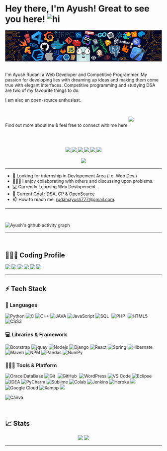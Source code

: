 # Hey there, I'm Ayush! Great to see you here!  <img width="40" height="40" src="https://user-images.githubusercontent.com/1303154/88677602-1635ba80-d120-11ea-84d8-d263ba5fc3c0.gif" width="28px" alt="hi">
<img src="images/H1.png">
<br><br>

I'm Ayush Rudani a Web Developer and Competitive Programmer. My passion for developing lies with dreaming up ideas and making them come true with elegant interfaces. Competitive programming and studying DSA are two of my favourite things to do.

I am also an open-source enthusiast.

<br>
<!-- :mailbox : Reach me out! -->
<p>Find out more about me & feel free to connect with me here:<img style="display: inline-block" src="https://github.com/rajput2107/rajput2107/blob/master/Assets/Handshake.gif" height="33px" /></p>
<br><br>


<p align="center">
	<a href="https://www.linkedin.com/in/ayush-rudani-7a3516204/">
		<img src="https://img.shields.io/badge/LinkedIn-0077B5?style=for-the-badge&logo=linkedin&logoColor=white" />
	</a>
	<a href="https://twitter.com/R_Ayush777">
		<img src="https://img.shields.io/badge/Twitter-1DA1F2?style=for-the-badge&logo=twitter&logoColor=white" />
	</a>
	<a href="https://dev.to/r_ayush777">
		<img src="https://img.shields.io/badge/dev.to-0A0A0A?style=for-the-badge&logo=devdotto&logoColor=white" />
	</a>
  <a href="ayushrudani.atwebpages.com/">
		<img src="https://img.shields.io/badge/portfolio-1AA260?style=for-the-badge&logo=About.me&logoColor=white" />
	</a>
  <a href="mailto:rudaniayush777@gmail.com">
		<img src="https://img.shields.io/badge/Gmail-D14836?style=for-the-badge&logo=gmail&logoColor=white" />
	</a>
	<a href="https://stackoverflow.com/users/15392348/ayush-rudani"><img src="https://img.shields.io/badge/Stack_Overflow-FE7A16?style=for-the-badge&logo=stack-overflow&logoColor=white"/></a>
<br><br>
<a href="https://github.com/Meghna-DAS/github-profile-views-counter">
    <img src="https://komarev.com/ghpvc/?username=R-Ayush777&style=flat-square">
</a>
</p>

<hr>

- 🔎 Looking for internship in Devlopement Area (i.e. Web Dev.)
- 👨‍👦‍👦 I enjoy collaborating with others and discussing upon problems.
- 💻 Currently Learning Web Devlopement. 
- 🥅 Current Goal : DSA, CP & OpenSource
- 📫 How to reach me: rudaniayush777@gmail.com.

---
<br>

<!-- ![Ayush's GitHub activity graph](https://github-readme-graph.herokuapp.com/graph?username=R-Ayush777&hide_border=true&theme=redical)
 -->
<!--  <a href="https://github.com/R-Ayush777"><img alt="Candida's Activity Graph" src="https://activity-graph.herokuapp.com/graph?username=R-Ayush777&custom_title=Ayush's%20Contribution%20Graph&theme=react-dark" /></a> -->

<!-- Activity Graph -->
<!-- <img src="https://activity-graph.herokuapp.com/graph?username=R-Ayush777&theme=react-dark"> -->
![Ayush's github activity graph](https://activity-graph.herokuapp.com/graph?username=R-Ayush777&area=true&hide_border=true&theme=github&bg_color=22272E)
<!-- ![Ayush's github activity graph](https://activity-graph.herokuapp.com/graph?username=R-Ayush777&theme=react-dark) -->



---
<br>

## 👨🏻‍💻 Coding Profile


[![](https://img.shields.io/badge/Codeforces-445f9d?style=for-the-badge&logo=Codeforces&logoColor=white)](https://codeforces.com/profile/R.Ayush777)
[![](https://img.shields.io/badge/Codechef-%23B92B27.svg?&style=for-the-badge&logo=Codechef&logoColor=white)](https://www.codechef.com/users/r_ayush777)
[![](https://img.shields.io/badge/-LeetCode-FFA116?style=for-the-badge&logo=LeetCode&logoColor=black)](https://leetcode.com/ayushcrudani/)
[![](https://img.shields.io/badge/GeeksforGeeks-298D46?style=for-the-badge&logo=geeksforgeeks&logoColor=white)](https://auth.geeksforgeeks.org/user/rudaniayush777/practice/)
[![](https://img.shields.io/badge/-Hackerrank-2EC866?style=for-the-badge&logo=HackerRank&logoColor=white)](https://www.hackerrank.com/rudaniayush777?hr_r=1)
[![](https://img.shields.io/badge/HackerEarth-%232C3454.svg?&style=for-the-badge&logo=HackerEarth&logoColor=Blue)](https://www.hackerearth.com/@ayushcrudani)

---


## ⚡ Tech Stack 

### 🚀 Languages

![Python](https://img.shields.io/badge/Python-FFD43B?style=for-the-badge&logo=python&logoColor=306998)
![C](https://img.shields.io/badge/C-00599C?style=for-the-badge&logo=c&logoColor=white)
![C++](https://img.shields.io/badge/C%2B%2B-00599C?style=for-the-badge&logo=c%2B%2B&logoColor=white)
![JAVA](https://img.shields.io/badge/Java-ED8B00?style=for-the-badge&logo=java&logoColor=white)
![JavaScript](https://img.shields.io/badge/JavaScript-323330?style=for-the-badge&logo=javascript&logoColor=F7DF1E)
![SQL](https://img.shields.io/badge/MySQL-00000F?style=for-the-badge&logo=mysql&logoColor=white)&nbsp;
![PHP](https://img.shields.io/badge/PHP-777BB4?style=for-the-badge&logo=php&logoColor=white)&nbsp;
![HTML5](https://img.shields.io/badge/HTML5-E34F26?style=for-the-badge&logo=html5&logoColor=white)
![CSS3](https://img.shields.io/badge/CSS3-1572B6?style=for-the-badge&logo=css3&logoColor=white)
<!-- ![Java](https://img.shields.io/badge/Java-ED8B00?style=for-the-badge&logo=java&logoColor=white) -->

### 💻 Libraries & Framework

<!-- ![React](https://img.shields.io/badge/React-20232A?style=for-the-badge&logo=react&logoColor=61DAFB) -->
![Bootstrap](https://img.shields.io/badge/Bootstrap-563D7C?style=for-the-badge&logo=bootstrap&logoColor=white)
![jquey](https://img.shields.io/badge/jQuery-0769AD?style=for-the-badge&logo=jquery&logoColor=white)
![Nodejs](https://img.shields.io/badge/Node.js-339933?style=for-the-badge&logo=nodedotjs&logoColor=white)
![Django](https://img.shields.io/badge/Django-092E20?style=for-the-badge&logo=django&logoColor=green)
![React](https://img.shields.io/badge/React-20232A?style=for-the-badge&logo=react&logoColor=61DAFB)
![Spring](https://img.shields.io/badge/Spring-6DB33F?style=for-the-badge&logo=spring&logoColor=white)
![Hibernate](https://img.shields.io/badge/Hibernate-59666C?style=for-the-badge&logo=Hibernate&logoColor=white)
![Maven](https://img.shields.io/badge/apache_maven-C71A36?style=for-the-badge&logo=apachemaven&logoColor=white)
![NPM](https://img.shields.io/badge/npm-CB3837?style=for-the-badge&logo=npm&logoColor=white)
![Pandas](https://img.shields.io/badge/Pandas-2C2D72?style=for-the-badge&logo=pandas&logoColor=white)
![NumPy](https://img.shields.io/badge/Numpy-777BB4?style=for-the-badge&logo=numpy&logoColor=white)

### 🧑🏻‍💻 Tools & Platform

<!-- ![Google Cloud](https://img.shields.io/badge/Google_Cloud-4285F4?style=for-the-badge&logo=google-cloud&logoColor=white) -->
![OracelDataBase](https://img.shields.io/badge/Oracle-F80000?style=for-the-badge&logo=oracle&logoColor=black)
![Git](https://img.shields.io/badge/Git-F05032?style=for-the-badge&logo=git&logoColor=white)&nbsp;
![GitHub](https://img.shields.io/badge/GitHub-100000?style=for-the-badge&logo=github&logoColor=white)&nbsp;
![WordPress](https://img.shields.io/badge/Wordpress-21759B?style=for-the-badge&logo=wordpress&logoColor=white)
![VS Code](https://img.shields.io/badge/Visual_Studio_Code-0078D4?style=for-the-badge&logo=visual%20studio%20code&logoColor=white)
![Eclipse](https://img.shields.io/badge/Eclipse-2C2255?style=for-the-badge&logo=eclipse&logoColor=white)
![IDEA](https://img.shields.io/badge/IntelliJIDEA-000000.svg?style=for-the-badge&logo=intellij-idea&logoColor=white)
![PyCharm](https://img.shields.io/badge/PyCharm-000000.svg?&style=for-the-badge&logo=PyCharm&logoColor=white)
![Sublime](https://img.shields.io/badge/sublime_text-%23575757.svg?&style=for-the-badge&logo=sublime-text&logoColor=important)
![Colab](https://img.shields.io/badge/Colab-F9AB00?style=for-the-badge&logo=googlecolab&color=525252)
![Jenkins](https://img.shields.io/badge/jenkins-%232C5263.svg?style=for-the-badge&logo=jenkins&logoColor=white)
![Heroku](https://img.shields.io/badge/heroku-%23430098.svg?style=for-the-badge&logo=heroku&logoColor=white)
![](https://img.shields.io/badge/Postman-FF6C37?style=for-the-badge&logo=Postman&logoColor=white)
![Google Cloud](https://img.shields.io/badge/GoogleCloud-%234285F4.svg?style=for-the-badge&logo=google-cloud&logoColor=white)
![Xampp](https://img.shields.io/badge/Xampp-F37623?style=for-the-badge&logo=xampp&logoColor=white)
![](https://img.shields.io/badge/Stack_Overflow-FE7A16?style=for-the-badge&logo=stack-overflow&logoColor=white)
<!-- ![VS](https://img.shields.io/badge/Visual_Studio-5C2D91?style=for-the-badge&logo=visual%20studio&logoColor=white) -->
![Canva](https://img.shields.io/badge/Canva-%2300C4CC.svg?&style=for-the-badge&logo=Canva&logoColor=white)

<br>

## 📈 Stats

<p align="center">
  <img width="48%" src="https://github-readme-stats.vercel.app/api?username=R-Ayush777&show_icons=true&hide_border=true&theme=radical" />
  <img width="48%" src="https://github-readme-streak-stats.herokuapp.com/?user=R-Ayush777&hide_border=true&theme=radical" />	
<!--   <img width="48%" src="https://github-readme-streak-stats.herokuapp.com/?user=R-Ayush777" /> -->
</p>

---

<!-- <p align="center">

   ![snake gif](https://github.com/R-Ayush777/R-Ayush777/blob/output/github-contribution-grid-snake.gif)

</p> -->
